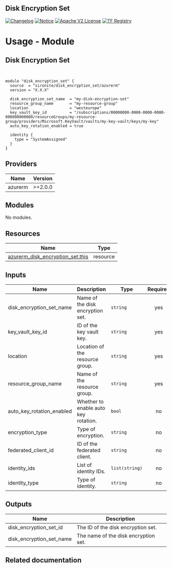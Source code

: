 <!-- BEGIN_TF_DOCS -->
 ## Disk Encryption Set

[![Changelog](https://img.shields.io/badge/changelog-release-green.svg)](https://github.com/sironite/terraform-azurerm-disk_encryption_set/releases/latest) [![Notice](https://img.shields.io/badge/notice-copyright-yellow.svg)](NOTICE) [![Apache V2 License](https://img.shields.io/badge/license-Apache%20V2-orange.svg)](LICENSE) [![TF Registry](https://img.shields.io/badge/terraform-registry-blue.svg)](https://registry.terraform.io/providers/hashicorp/azurerm/3.63.0/docs/resources/disk_encryption_set)

# Usage - Module

## Disk Encryption Set
```hcl


module "disk_encryption_set" {
  source  = "sironite/disk_encryption_set/azurerm"
  version = "X.X.X"

  disk_encryption_set_name  = "my-disk-encryption-set"
  resource_group_name       = "my-resource-group"
  location                  = "westeurope"
  key_vault_key_id          = "/subscriptions/00000000-0000-0000-0000-000000000000/resourceGroups/my-resource-group/providers/Microsoft.KeyVault/vaults/my-key-vault/keys/my-key"
  auto_key_rotation_enabled = true

  identity {
    type = "SystemAssigned"
  }
}

```

## Providers

| Name | Version |
|------|---------|
| azurerm | >=2.0.0 |

## Modules

No modules.

## Resources

| Name | Type |
|------|------|
| [azurerm_disk_encryption_set.this](https://registry.terraform.io/providers/hashicorp/azurerm/latest/docs/resources/disk_encryption_set) | resource |

## Inputs

| Name | Description | Type | Required |
|------|-------------|------|:--------:|
| disk\_encryption\_set\_name | Name of the disk encryption set. | `string` | yes |
| key\_vault\_key\_id | ID of the key vault key. | `string` | yes |
| location | Location of the resource group. | `string` | yes |
| resource\_group\_name | Name of the resource group. | `string` | yes |
| auto\_key\_rotation\_enabled | Whether to enable auto key rotation. | `bool` | no |
| encryption\_type | Type of encryption. | `string` | no |
| federated\_client\_id | ID of the federated client. | `string` | no |
| identity\_ids | List of identity IDs. | `list(string)` | no |
| identity\_type | Type of identity. | `string` | no |

## Outputs

| Name | Description |
|------|-------------|
| disk\_encryption\_set\_id | The ID of the disk encryption set. |
| disk\_encryption\_set\_name | The name of the disk encryption set. |

## Related documentation
<!-- END_TF_DOCS -->